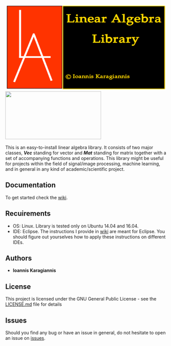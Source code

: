 <img src="https://github.com/IoannisKaragiannis/LinearAlgebra/blob/master/images/LinearAlgebraLibrary/LA.png" width="600" height="270"> <img src="https://media.giphy.com/media/BmmfETghGOPrW/giphy.gif" width="300" height="150" />


This is an easy-to-install linear algebra library. It consists of two major classes, _**Vec**_ standing for vector
and _**Mat**_ standing for matrix together with a set of accompanying functions and operations.
This library might be useful for projects within the field of signal/image processing,
machine learning, and in general in any kind of academic/scientific project.

## Documentation
To get started check the [wiki](https://github.com/IoannisKaragiannis/LinearAlgebra/wiki).

## Recuirements
- OS: Linux. Library is tested only on Ubuntu 14.04 and 16.04.
- IDE: Eclipse. The instructions I provide in [wiki](https://github.com/IoannisKaragiannis/LinearAlgebra/wiki) are meant for Eclipse. You should figure out yourselves how to apply these instructions on different IDEs.


## Authors

* **Ioannis Karagiannis** 

## License

This project is licensed under the GNU General Public License - see the [LICENSE.md](https://github.com/IoannisKaragiannis/LinearAlgebra/blob/master/LICENSE) file for details

## Issues
Should you find any bug or have an issue in general, do not hesitate to open an issue on [issues](https://github.com/IoannisKaragiannis/LinearAlgebra/issues).
